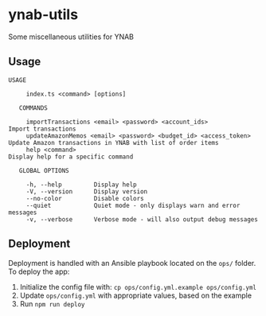 # ynab-utils

Some miscellaneous utilities for YNAB

## Usage

```
USAGE

     index.ts <command> [options]

   COMMANDS

     importTransactions <email> <password> <account_ids>                  Import transactions
     updateAmazonMemos <email> <password> <budget_id> <access_token>      Update Amazon transactions in YNAB with list of order items
     help <command>                                                       Display help for a specific command

   GLOBAL OPTIONS

     -h, --help         Display help
     -V, --version      Display version
     --no-color         Disable colors
     --quiet            Quiet mode - only displays warn and error messages
     -v, --verbose      Verbose mode - will also output debug messages
```

## Deployment

Deployment is handled with an Ansible playbook located on the `ops/` folder.  To deploy the app:

1. Initialize the config file with: `cp ops/config.yml.example ops/config.yml`
2. Update `ops/config.yml` with appropriate values, based on the example
3. Run `npm run deploy`

